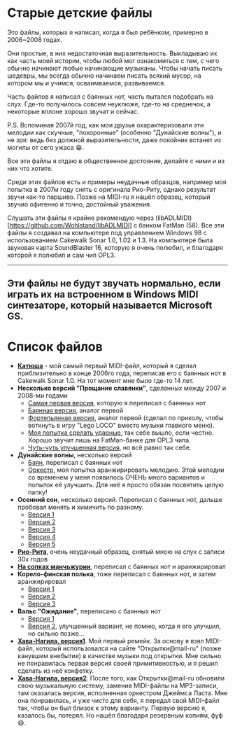 # Старые детские файлы

Это файлы, которых я написал, когда я был ребёнком, примерно в 2006~2008 годах.

Они простые, в них недостаточная выразительность. Выкладываю их как часть моей
истории, чтобы любой мог ознакомиться с тем, с чего обычно начинают любые
начинающие музыканы. Чтобы начать писать шедевры, мы всегда обычно начинаем
писать всякий мусор, на котором мы и учимся, осваимваемся, развиваемся.

Часть файлов я написал с баянных нот, часть пытался подобрать на слух. Где-то
получилось совсем неуклюже, где-то на среднечок, а некоторые вплоне хорошо
звучат и сейчас.

P.S. Вспоминая 2007й год, как мои друзья охарактеризовали эти мелодии как
скучные, "похоронные" (особенно "Дунайские волны"), и не зря: ведь без должной
выразительности, даже покойник встанет из могилы от сего ужаса :grin:.

Все эти файлы я отдаю в общественное достояние, делайте с ними и из них что
хотите.

Среди этих файлов есть и примеры неудачные образцов, например моя попытка в
2007м году снять с оригинала Рио-Риту, однако результат звучи как-то паршиво.
Позже на MIDI-ru я нашёл образец, который звучио офигенно и точно, достойный
уважения.

Слушать эти файлы я крайне рекомендую через (libADLMIDI)[https://github.com/Wohlstand/libADLMIDI] с банком FatMan (58).
Все эти файлы я создавал на компьютере под управлением Windows 98 с
использованием Cakewalk Sonar 1.0, 1.02 и 1.3. На компьютере была звуковая карта
SoundBlaster 16, которую я очень полюбил, и благодаря которой я полюбил и сам
чип OPL3.

-------------
**Эти файлы не будут звучать нормально, если играть их на встроенном в Windows MIDI синтезаторе, который называется Microsoft GS.**
-------------

# Список файлов
* [**Катюша**](Katusha.mid) - мой самый первый MIDI-файл, который я сделал приблизительно в конце
2006го года, переписав его с баянных нот в Cakewalk Sonar 1.0. На тот момент мне
было где-то 14 лет.
* **Несколько версий "Прощание славянки"**, сделанных между 2007 и 2008-ми годами
  * [Самая первая версия](Slav_ver1.mid), которую я переписал с баянных нот
  * [Баянная версия](Slav_accordion.mid), аналог первой
  * [Фортепьянная версия](Slav_piano.mid), аналог первой (сделал по приколу, чтобы воткнуть в игру
    "Lego LOCO" вместо музыки главного меню).
  * [Моя попытка сделать ударные](Slav_ver2-1.mid), так себе вышло, если честно. Хорошо звучит лишь
    на FatMan-банке для OPL3 чипа.
  * [Чуть-чуть улучшенная версия](Slav_ver2-2.mid), но всё равно так себе.
* **Дунайские волны**, несколько версий
  * [Баян](Valurile_Dun%C4%83rii_accordion.mid), переписал с баянных нот
  * [Оркестр](Valurile_DunC4%83rii_orchestra.mid), моя попытка аранжирировать мелодию. Этой мелодии со временем у меня
  появилось ОЧЕНЬ много вариантов и попыток её улучшить. Для неё я просто обязан
  посвятить целую папку!
* **Осенний сон**, несколько версий. Переписал с баянных нот, дальше пробовал менять
и химичить по разному.
  * [Версия 1](Ossennij_son_ver1.mid)
  * [Версия 2](Ossennij_son_ver2.mid)
  * [Версия 3](Ossennij_son_ver3.mid)
  * [Версия 4](Ossennij_son_ver4.mid)
  * [Версия 5](Ossennij_son_ver5.mid)
* [**Рио-Рита**](Rio-Ritta.mid), очень неудачный образец, снятый мною на слух с записи 30х годов
* [**На сопках манчьжурии**](Na_sopkah_manchzhuriji.mid), переписал с баянных нот и аранжирировал
* **Корело-финская полька**, тоже переписал с баянных нот, и затем аранжирировал
  * [Версия 1](KorelloFinskayapolka_ver1.mid)
  * [Версия 2](KorelloFinskayapolka_ver2.mid)
  * [Версия 3](KorelloFinskayapolka_ver3.mid)
* **Вальс "Ожидание"**, переписано с баянных нот
  * [Версия 1](Ozhidanie_ver1.mid)
  * [Версия 2](Ozhidanie_ver2.mid), улучшенный вариант, не помню, когда я его улучшил, но сильно позже...
* [**Хава-Нагила, версия1**](HavaNagila_ver1.mid). Мой первый ремейк. За основу я взял MIDI-файл, который
использовался на сайте "Открытки@mail-ru" (позже канувшем внебытие) в качестве
музыки под открытки. Мне сильно не понравилась первая версия своей
примитивностью, и я решил сделать из неё конфетку.
* [**Хава-Нагила, версия2**](HavaNagila_ver1.mid). После того, как Открытки@mail-ru обновили свою
музыкальную систему, заменив MIDI-файлы на MP3-записи, там оказалась версия,
исполненная оркестром Джеймса Ласта. Мне она понравилась, и уже чисто для себя,
я передал свой MIDI-файл так, чтобы он был близок к этому варианту. Первую
версию я, казалось бы, потерял. Но нашёл благодаря резервным копиям, фуф :smile:.

